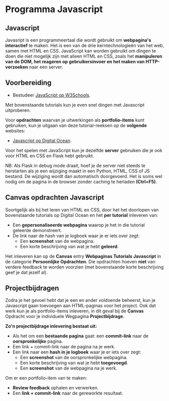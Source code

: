 # Programma Javascript

## Javascript
Javasript is een programmeertaal die wordt gebruikt om **webpagina's interactief** te maken. Het is een van de drie kerntechnologieën van het web, samen met HTML en CSS. JavaScript kan worden gebruikt om dingen te doen die niet mogelijk zijn met alleen HTML en CSS, zoals het **manipuleren van de DOM, het reageren op gebruikersinvoer en het maken van HTTP-verzoeken** naar een server.

## Voorbereiding
- Bestudeer [JavaScript op W3Schools](https://www.w3schools.com/js/default.asp).

Met bovenstaande tutorials kun je even snel dingen met Javascript uitproberen.

Voor **opdrachten** waarvan je uitwerkingen als **portfolio-items** kunt gebruiken, kun je uitgaan van deze tutorial-reeksen op de **volgende** websites:
- [Javascript op Digital Ocean](https://www.digitalocean.com/community/tutorial-series/how-to-code-in-javascript).

Voor het spelen met JavaScript kun je dezelfde **server** gebruiken die je ook voor HTML en CSS en Flask hebt gebruikt.

NB: Als Flask in debug mode draait, hoef je de server niet steeds te herstarten als je een wijziging maakt in een Python, HTML, CSS of JS bestand. De wijziging wordt dan automatisch doorgevoerd. Het is soms wel nodig om de pagina in de browser zonder caching te herladen **(Ctrl+F5)**.

## Canvas opdrachten Javascript
Soortgelijk als bij het leren van HTML en CSS, door het het doorlopen van bovenstaande tutorials op Digital Ocean en het **per tutorial** inleveren van:
- Een **gepersonaliseerde webpagina** waarop je het in die tutorial geleerde demonstreert.
- De link naar de hash van je logboek waar je er iets over zegt:
  - Een **screenshot** van de webpagina.
  - Een korte beschrijving van wat je hebt **geleerd**.

Het inleveren kan op de **Canvas** entry **Webpaginas Tutorials Javascript** in de categorie **Persoonlijke Opdrachten**. Die opdrachten hoeven **niet** van verdere feedback te worden voorzien (met bovenstaande korte beschrijving geef je dat jezelf al).

## Projectbijdragen 
Zodra je het gevoel hebt dat je een en ander voldoende beheerst, kun je Javascript gaan toevoegen aan HTML-paginas voor het project. Ook dat werk kun je als portfolio-items inleveren, in dit geval bij de **Canvas** Opdracht voor je individuele Wegpagina **Projectbijdrage**.

**Zo'n projectbijdrage inlevering bestaat uit:**
- Als het om een **bestaande pagina** gaat: een **commit-link** naar de **oorspronkelijke** pagina.
- Een link + commit-link naar de pagina na je werk.
- Een link naar een **hash in je logboek** waar je er iets over zegt:
  - Een **screenshot** van de oorspronkelijke webpagina.
  - Een korte beschrijving van wat je hebt **toegevoegd**.
  - Een **screenshot** van de webpagina na je werk.

Om er een portfolio-item van te maken: 
- **Review feedback** ophalen en verwerken.
- Een **link + commit-link** naar de gereworkte resultaat.